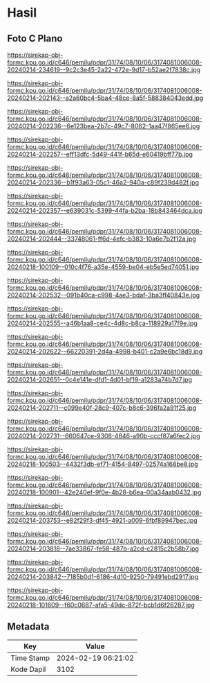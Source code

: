 # Hasil

## Foto C Plano

https://sirekap-obj-formc.kpu.go.id/c646/pemilu/pdpr/31/74/08/10/06/3174081006008-20240214-234619--9c2c3e45-2a22-472e-9d17-b52ae2f7838c.jpg

https://sirekap-obj-formc.kpu.go.id/c646/pemilu/pdpr/31/74/08/10/06/3174081006008-20240214-202143--a2a60bc4-5ba4-48ce-8a5f-588384043edd.jpg

https://sirekap-obj-formc.kpu.go.id/c646/pemilu/pdpr/31/74/08/10/06/3174081006008-20240214-202236--6e123bea-2b7c-49c7-8062-1aa47f865ee6.jpg

https://sirekap-obj-formc.kpu.go.id/c646/pemilu/pdpr/31/74/08/10/06/3174081006008-20240214-202257--eff13dfc-5d49-441f-b65d-e60419bff77b.jpg

https://sirekap-obj-formc.kpu.go.id/c646/pemilu/pdpr/31/74/08/10/06/3174081006008-20240214-202336--b1f93a63-05c1-46a2-940a-c89f239d482f.jpg

https://sirekap-obj-formc.kpu.go.id/c646/pemilu/pdpr/31/74/08/10/06/3174081006008-20240214-202357--e639031c-5399-44fa-b2ba-18b843464dca.jpg

https://sirekap-obj-formc.kpu.go.id/c646/pemilu/pdpr/31/74/08/10/06/3174081006008-20240214-202444--33748061-ff6d-4efc-b383-10a6e7b2f12a.jpg

https://sirekap-obj-formc.kpu.go.id/c646/pemilu/pdpr/31/74/08/10/06/3174081006008-20240218-100109--010c4f76-a35e-4559-be04-eb5e5ed74051.jpg

https://sirekap-obj-formc.kpu.go.id/c646/pemilu/pdpr/31/74/08/10/06/3174081006008-20240214-202532--091b40ca-c998-4ae3-bdaf-3ba3ff40843e.jpg

https://sirekap-obj-formc.kpu.go.id/c646/pemilu/pdpr/31/74/08/10/06/3174081006008-20240214-202555--a46b1aa8-ce4c-4d8c-b8ca-118929a17f9e.jpg

https://sirekap-obj-formc.kpu.go.id/c646/pemilu/pdpr/31/74/08/10/06/3174081006008-20240214-202622--66220391-2d4a-4998-b401-c2a9e6bc18d9.jpg

https://sirekap-obj-formc.kpu.go.id/c646/pemilu/pdpr/31/74/08/10/06/3174081006008-20240214-202651--0c4e141e-dfd1-4d01-bf19-a1283a74b7d7.jpg

https://sirekap-obj-formc.kpu.go.id/c646/pemilu/pdpr/31/74/08/10/06/3174081006008-20240214-202711--c099e40f-28c9-407c-b8c6-396fa2a91f25.jpg

https://sirekap-obj-formc.kpu.go.id/c646/pemilu/pdpr/31/74/08/10/06/3174081006008-20240214-202731--660647ce-9308-4846-a90b-cccf87a6fec2.jpg

https://sirekap-obj-formc.kpu.go.id/c646/pemilu/pdpr/31/74/08/10/06/3174081006008-20240218-100503--4432f3db-ef71-4154-8497-02574a168be8.jpg

https://sirekap-obj-formc.kpu.go.id/c646/pemilu/pdpr/31/74/08/10/06/3174081006008-20240218-100901--42e240ef-9f0e-4b28-b6ea-00a34aab0432.jpg

https://sirekap-obj-formc.kpu.go.id/c646/pemilu/pdpr/31/74/08/10/06/3174081006008-20240214-203753--e82f29f3-df45-4921-a009-6fbf89947bec.jpg

https://sirekap-obj-formc.kpu.go.id/c646/pemilu/pdpr/31/74/08/10/06/3174081006008-20240214-203818--7ae33867-fe58-487b-a2cd-c2815c2b58b7.jpg

https://sirekap-obj-formc.kpu.go.id/c646/pemilu/pdpr/31/74/08/10/06/3174081006008-20240214-203842--7185b0d1-6186-4d10-9250-79491ebd2917.jpg

https://sirekap-obj-formc.kpu.go.id/c646/pemilu/pdpr/31/74/08/10/06/3174081006008-20240218-101609--f60c0687-afa5-49dc-872f-bcb1d6f26287.jpg


## Metadata

| Key        | Value               |
| ---------- | ------------------- |
| Time Stamp | 2024-02-19 06:21:02 |
| Kode Dapil | 3102                |



